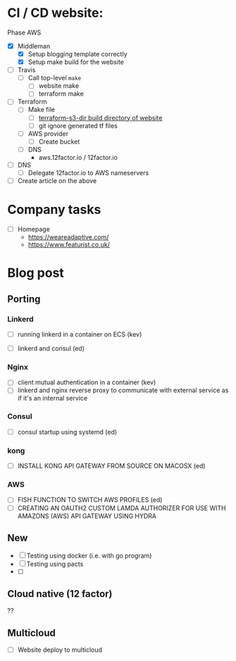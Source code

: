 # CI / CD website:
Phase AWS
- [x] Middleman
	- [x] Setup blogging template correctly
	- [x] Setup make build for the website

- [ ] Travis
	- [ ] Call top-level `make`
		- [ ] website make
		- [ ] terraform make

- [ ] Terraform
	- [ ] Make file
		- [ ] [terraform-s3-dir build directory of website](https://github.com/saymedia/terraform-s3-dir)
		- [ ] git ignore generated tf files
	- [ ] AWS provider
		- [ ] Create bucket
	- [ ] DNS
		- aws.12factor.io / 12factor.io

- [ ] DNS
	- [ ] Delegate 12factor.io to AWS nameservers

- [ ] Create article on the above

# Company tasks
- [ ] Homepage
	* https://weareadaptive.com/
	* https://www.featurist.co.uk/


# Blog post
## Porting
### Linkerd
- [ ] running linkerd in a container on ECS (kev)
- [ ] linkerd and consul (ed)


### Nginx
- [ ] client mutual authentication in a container (kev)
- [ ] linkerd and nginx reverse proxy to communicate with external service as if it's an internal service

### Consul
- [ ] consul startup using systemd (ed)


### kong
- [ ] INSTALL KONG API GATEWAY FROM SOURCE ON MACOSX (ed)

### AWS
- [ ] FISH FUNCTION TO SWITCH AWS PROFILES (ed)
- [ ] CREATING AN OAUTH2 CUSTOM LAMDA AUTHORIZER FOR USE WITH AMAZONS (AWS) API GATEWAY USING HYDRA

## New
- [ ] Testing using docker (i.e. with go program)
- [ ] Testing using pacts
- [ ]

## Cloud native (12 factor)
??

## Multicloud
- [ ] Website deploy to multicloud





